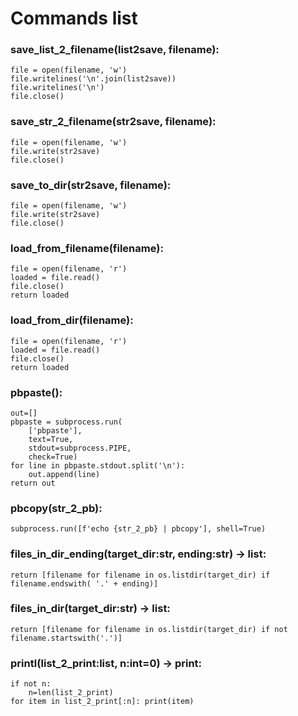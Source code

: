 # Commands list

### save_list_2_filename(list2save, filename):
    file = open(filename, 'w')
    file.writelines('\n'.join(list2save))
    file.writelines('\n')
    file.close()
### save_str_2_filename(str2save, filename):
    file = open(filename, 'w')
    file.write(str2save)
    file.close()
### save_to_dir(str2save, filename):
    file = open(filename, 'w')
    file.write(str2save)
    file.close()
### load_from_filename(filename):
    file = open(filename, 'r')
    loaded = file.read()
    file.close()
    return loaded
### load_from_dir(filename):
    file = open(filename, 'r')
    loaded = file.read()
    file.close()
    return loaded
### pbpaste():
    out=[]
    pbpaste = subprocess.run(
        ['pbpaste'],
        text=True,
        stdout=subprocess.PIPE,
        check=True)
    for line in pbpaste.stdout.split('\n'):
        out.append(line)
    return out
### pbcopy(str_2_pb):
    subprocess.run([f'echo {str_2_pb} | pbcopy'], shell=True)
### files_in_dir_ending(target_dir:str, ending:str) -> list:
    return [filename for filename in os.listdir(target_dir) if filename.endswith( '.' + ending)]
### files_in_dir(target_dir:str) -> list:
    return [filename for filename in os.listdir(target_dir) if not filename.startswith('.')]
### printl(list_2_print:list, n:int=0) -> print:
    if not n:
        n=len(list_2_print)
    for item in list_2_print[:n]: print(item)


